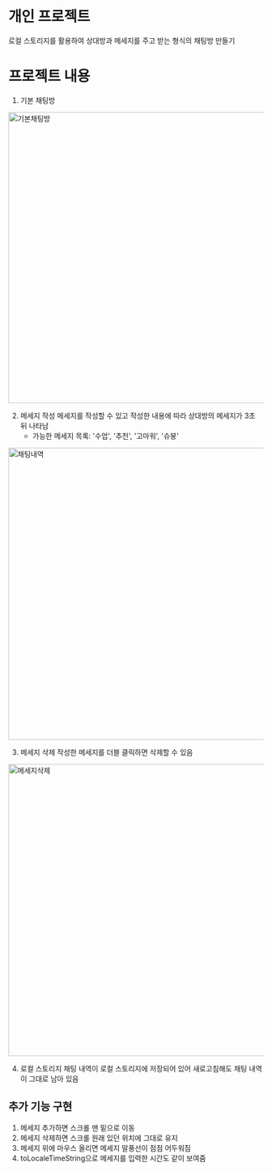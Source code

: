 # 개인 프로젝트 
로컬 스토리지를 활용하여 상대방과 메세지를 주고 받는 형식의 채팅방 만들기


# 프로젝트 내용
1. 기본 채팅방
<img width="575" alt="기본채팅방" src="https://github.com/surra7/OZ_FE_study/assets/91553445/db919f1d-e637-4b1b-babe-29ad0dab498a">

<br>

2. 메세지 작성
메세지를 작성할 수 있고 작성한 내용에 따라 상대방의 메세지가 3초 뒤 나타남
   - 가능한 메세지 목록: '수업', '추천', '고마워', '슈붕'
<img width="577" alt="채팅내역" src="https://github.com/surra7/OZ_FE_study/assets/91553445/cf7e35b5-2c54-49f3-a4d5-46d63648899f">

<br>

3. 메세지 삭제
작성한 메세지를 더블 클릭하면 삭제할 수 있음
<img width="577" alt="메세지삭제" src="https://github.com/surra7/OZ_FE_study/assets/91553445/0b8782c4-ca97-4483-bdd9-3130ba4cacdb">

<br>

4. 로컬 스토리지
채팅 내역이 로컬 스토리지에 저장되어 있어 새로고침해도 채팅 내역이 그대로 남아 있음



## 추가 기능 구현
1. 메세지 추가하면 스크롤 맨 밑으로 이동
2. 메세지 삭제하면 스크롤 원래 있던 위치에 그대로 유지
3. 메세지 위에 마우스 올리면 메세지 말풍선이 점점 어두워짐
4. toLocaleTimeString으로 메세지를 입력한 시간도 같이 보여줌

